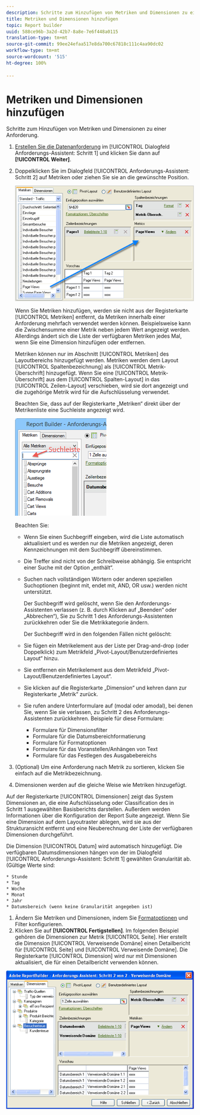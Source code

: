 ```yaml
---
description: Schritte zum Hinzufügen von Metriken und Dimensionen zu einer Anforderung.
title: Metriken und Dimensionen hinzufügen
topic: Report builder
uuid: 588ce96b-3a2d-42b7-8a8e-7e6f448a0115
translation-type: tm+mt
source-git-commit: 99ee24efaa517e8da700c67818c111c4aa90dc02
workflow-type: tm+mt
source-wordcount: '515'
ht-degree: 100%

---
```



# Metriken und Dimensionen hinzufügen

Schritte zum Hinzufügen von Metriken und Dimensionen zu einer Anforderung.

1. [Erstellen Sie die Datenanforderung](/help/analyze/report-builder/data-requests/data-requests.md) im [!UICONTROL Dialogfeld Anforderungs-Assistent: Schritt 1] und klicken Sie dann auf **[!UICONTROL Weiter]**.
1. Doppelklicken Sie im Dialogfeld [!UICONTROL Anforderungs-Assistent: Schritt 2] auf Metriken oder ziehen Sie sie an die gewünschte Position.

   ![Schritt-Info](assets/adding_metrics.png)

   Wenn Sie Metriken hinzufügen, werden sie nicht aus der Registerkarte [!UICONTROL Metriken] entfernt, da Metriken innerhalb einer Anforderung mehrfach verwendet werden können. Beispielsweise kann die Zwischensumme einer Metrik neben jedem Wert angezeigt werden. Allerdings ändert sich die Liste der verfügbaren Metriken jedes Mal, wenn Sie eine Dimension hinzufügen oder entfernen.

   Metriken können nur im Abschnitt [!UICONTROL Metriken] des Layoutbereichs hinzugefügt werden. Metriken werden dem Layout [!UICONTROL Spaltenbezeichnung] als [!UICONTROL Metrik-Überschrift] hinzugefügt. Wenn Sie eine [!UICONTROL Metrik-Überschrift] aus dem [!UICONTROL Spalten-Layout] in das [!UICONTROL Zeilen-Layout] verschieben, wird sie dort angezeigt und die zugehörige Metrik wird für die Aufschlüsselung verwendet.

   Beachten Sie, dass auf der Registerkarte „Metriken“ direkt über der Metrikenliste eine Suchleiste angezeigt wird.

   ![](assets/search_bar_metric.png)

   Beachten Sie:

   * Wenn Sie einen Suchbegriff eingeben, wird die Liste automatisch aktualisiert und es werden nur die Metriken angezeigt, deren Kennzeichnungen mit dem Suchbegriff übereinstimmen.
   * Die Treffer sind nicht von der Schreibweise abhängig. Sie entspricht einer Suche mit der Option „enthält“.
   * Suchen nach vollständigen Wörtern oder anderen speziellen Suchoptionen (beginnt mit, endet mit, AND, OR usw.) werden nicht unterstützt.

      Der Suchbegriff wird gelöscht, wenn Sie den Anforderungs-Assistenten verlassen (z. B. durch Klicken auf „Beenden“ oder „Abbrechen“), Sie zu Schritt 1 des Anforderungs-Assistenten zurückkehren oder Sie die Metrikkategorie ändern.

      Der Suchbegriff wird in den folgenden Fällen nicht gelöscht:

   * Sie fügen ein Metrikelement aus der Liste per Drag-and-drop (oder Doppelklick) zum Metrikfeld „Pivot-Layout/Benutzerdefiniertes Layout“ hinzu.
   * Sie entfernen ein Metrikelement aus dem Metrikfeld „Pivot-Layout/Benutzerdefiniertes Layout“.
   * Sie klicken auf die Registerkarte „Dimension“ und kehren dann zur Registerkarte „Metrik“ zurück.
   * Sie rufen andere Unterformulare auf (modal oder amodal), bei denen Sie, wenn Sie sie verlassen, zu Schritt 2 des Anforderungs-Assistenten zurückkehren. Beispiele für diese Formulare:

      * Formulare für Dimensionsfilter
      * Formulare für die Datumsbereichformatierung
      * Formulare für Formatoptionen
      * Formulare für das Voranstellen/Anhängen von Text
      * Formulare für das Festlegen des Ausgabebereichs

1. (Optional) Um eine Anforderung nach Metrik zu sortieren, klicken Sie einfach auf die Metrikbezeichnung.
1. Dimensionen werden auf die gleiche Weise wie Metriken hinzugefügt.

Auf der Registerkarte [!UICONTROL Dimensionen] zeigt das System Dimensionen an, die eine Aufschlüsselung oder Classification des in Schritt 1 ausgewählten Basisberichts darstellen. Außerdem werden Informationen über die Konfiguration der Report Suite angezeigt. Wenn Sie eine Dimension auf dem Layoutraster ablegen, wird sie aus der Strukturansicht entfernt und eine Neuberechnung der Liste der verfügbaren Dimensionen durchgeführt.

Die Dimension [!UICONTROL Datum] wird automatisch hinzugefügt. Die verfügbaren Datumsdimensionen hängen von der im Dialogfeld [!UICONTROL Anforderungs-Assistent: Schritt 1] gewählten Granularität ab. (Gültige Werte sind:

    * Stunde
    * Tag
    * Woche
    * Monat
    * Jahr
    * Datumsbereich (wenn keine Granularität angegeben ist)

1. Ändern Sie Metriken und Dimensionen, indem Sie [Formatoptionen](/help/analyze/report-builder/layout/t-format-display-headers.md) und Filter konfigurieren.
1. Klicken Sie auf **[!UICONTROL Fertigstellen]**. 
Im folgenden Beispiel gehören die Dimensionen zur Metrik [!UICONTROL Seite]. Hier erstellt die Dimension [!UICONTROL Verweisende Domäne] einen Detailbericht für [!UICONTROL Seite] und [!UICONTROL Verweisende Domäne]. Die Registerkarte [!UICONTROL Dimension] wird nur mit Dimensionen aktualisiert, die für einen Detailbericht verwenden können.

![](assets/page_pageview_02.png)

